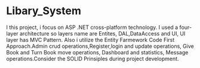 # Libary_System
 I this project, i focus on ASP .NET cross-platform technology. I used a four-layer architecture so layers name are Entites, DAL,DataAccess and UI, UI layer has MVC Pattern. Also i utilize the Entity Farmework Code First Approach.Admin crud operations,Register,login and update operations, Give Book and Turn Book move operations, Dashboard and statistics, Message operations.Consider the SOLID Prinsiples during project development.
